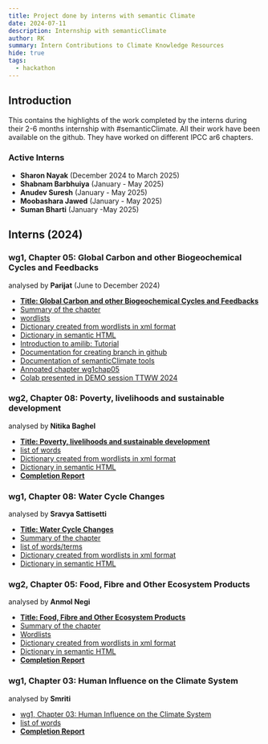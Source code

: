 ```yaml
---
title: Project done by interns with semantic Climate 
date: 2024-07-11
description: Internship with semanticClimate
author: RK 
summary: Intern Contributions to Climate Knowledge Resources
hide: true
tags:
  - hackathon
---
```


## Introduction

This contains the highlights of the work completed by the interns during their 2-6 months internship with #semanticClimate. All their work have been available on the github. They have worked on different IPCC ar6 chapters.

### Active Interns

- **Sharon Nayak** (December 2024 to March 2025)
- **Shabnam Barbhuiya** (January - May 2025)
- **Anudev Suresh** (January - May 2025)
- **Moobashara Jawed** (January - May 2025)
- **Suman Bharti** (January -May 2025)

## Interns (2024)

### wg1, Chapter 05: Global Carbon and other Biogeochemical Cycles and Feedbacks

analysed by **Parijat** (June to December 2024)

 - [**Title: Global Carbon and other Biogeochemical Cycles and Feedbacks**](https://www.ipcc.ch/report/ar6/wg1/chapter/chapter-5/)
 - [Summary of the chapter](https://github.com/petermr/amilib/blob/parijat_test/SUMMARY%20OF%20IPCC_AR6_WGI_Chapter05%20_%20Global%20Carbon%20and%20Other%20Biogeochemical%20Cycles%20and%20Feedbacks.md)
 - [wordlists](https://github.com/petermr/amilib/blob/parijat_test/test/resources/wordlists/carbon_cycle.txt)
 - [Dictionary created from wordlists in xml format](https://github.com/petermr/amilib/blob/parijat_test/temp/words/xml/carbon_cycle_wikipedia.xml)
 - [Dictionary in semantic HTML](https://github.com/petermr/amilib/blob/parijat_test/temp/words/carbon_cycle_wikipedia.html)
 - [Introduction to amilib: Tutorial](https://github.com/petermr/amilib/blob/parijat_test/Introduction%20to%20amilib.md)
 - [Documentation for creating branch in github](https://github.com/petermr/amilib/blob/parijat_test/Creating_a_new_branch_on_github.md)
 - [Documentation of semanticClimate tools](https://github.com/petermr/amilib/blob/parijat_test/semanticClimate_tools.md)
 - [Annoated chapter wg1chap05](https://github.com/petermr/amilib/blob/parijat_test/temp/ipcc/wg1/Chapter05/marked_up.html)
 - [Colab presented in DEMO session TTWW 2024](https://colab.research.google.com/drive/1WUP8IUKvMV14LiOGSvrDMk9k0Oknd9rk?usp=sharing)

### wg2, Chapter 08: Poverty, livelihoods and sustainable development

analysed by **Nitika Baghel**

 - [**Title: Poverty, livelihoods and sustainable development**](https://www.ipcc.ch/report/ar6/wg2/chapter/chapter-8/)
 - [list of words](https://github.com/petermr/amilib/blob/nitika_test/test/resources/wordlists/wg2_chap8.txt)
 - [Dictionary created from wordlists in xml format](https://github.com/petermr/amilib/blob/nitika_test/temp/words/xml/wg2_chap8.xml)
 - [Dictionary in semantic HTML](https://github.com/petermr/amilib/blob/nitika_test/temp/words/html/wg2_chap8.html)
 - [**Completion Report**](https://drive.google.com/file/d/1jnk2S9N3fbZEYK2JMXlotNFYo8KYvqB7/view?usp=sharing)

### wg1, Chapter 08: Water Cycle Changes

analysed by **Sravya Sattisetti**

 - [**Title: Water Cycle Changes**](https://www.ipcc.ch/report/ar6/wg1/chapter/chapter-8/)
 - [Summary of the chapter](https://github.com/petermr/amilib/blob/sravya_test/test/resources/misc/AR6_WGI_Ch08_Summary.md)
 - [list of words/terms](https://github.com/petermr/amilib/blob/sravya_test/test/resources/wordlists/water_cycle.txt)
 - [Dictionary created from wordlists in xml format](https://github.com/petermr/amilib/blob/sravya_test/temp/words/water_cycle_wikipedia.xml)
 - [Dictionary in semantic HTML](https://github.com/petermr/amilib/blob/sravya_test/temp/words/html/water_cycle_wikipedia.html)
        
### wg2, Chapter 05: Food, Fibre and Other Ecosystem Products

analysed by **Anmol Negi**

 - [**Title: Food, Fibre and Other Ecosystem Products**](https://www.ipcc.ch/report/ar6/wg2/chapter/chapter-5/)
 - [Summary of the chapter](https://github.com/petermr/amilib/blob/anmol_test/temp/words/Food_Ecosystem_Executive_summary.md)
 - [Wordlists](https://github.com/petermr/amilib/blob/anmol_test/test/resources/wordlists/food_ecosystem.txt)
 - [Dictionary created from wordlists in xml format](https://github.com/petermr/amilib/blob/anmol_test/temp/words/xml/food_ecosystem.xml)
 - [Dictionary in semantic HTML](https://github.com/petermr/amilib/blob/anmol_test/temp/words/html/food_ecosystem.html)
 - [**Completion Report**](https://drive.google.com/file/d/1N6TOFxkBc-znoZw_le9ri4h_PVAfT8Eg/view?usp=sharing)
  
### wg1, Chapter 03: Human Influence on the Climate System

analysed by **Smriti**

 - [wg1, Chapter 03: Human Influence on the Climate System](https://www.ipcc.ch/report/ar6/wg1/chapter/chapter-3/)
 - [list of words](https://github.com/petermr/amilib/blob/main/test/resources/misc/human_influence.txt)
 - [**Completion Report**](https://drive.google.com/file/d/1vGTCPxO6l7xLBhNPr8ACge0IgteTiA1q/view?usp=sharing) 
  
